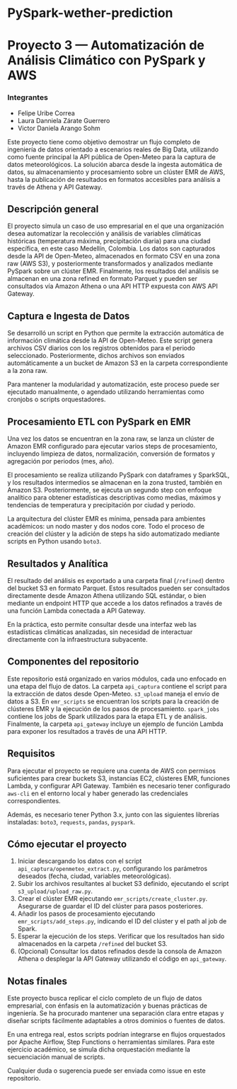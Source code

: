 # PySpark-wether-prediction

# Proyecto 3 — Automatización de Análisis Climático con PySpark y AWS

### Integrantes
* Felipe Uribe Correa
* Laura Danniela Zárate Guerrero
* Victor Daniela Arango Sohm

Este proyecto tiene como objetivo demostrar un flujo completo de ingeniería de datos orientado a escenarios reales de Big Data, utilizando como fuente principal la API pública de Open-Meteo para la captura de datos meteorológicos. La solución abarca desde la ingesta automática de datos, su almacenamiento y procesamiento sobre un clúster EMR de AWS, hasta la publicación de resultados en formatos accesibles para análisis a través de Athena y API Gateway.

## Descripción general

El proyecto simula un caso de uso empresarial en el que una organización desea automatizar la recolección y análisis de variables climáticas históricas (temperatura máxima, precipitación diaria) para una ciudad específica, en este caso Medellín, Colombia. Los datos son capturados desde la API de Open-Meteo, almacenados en formato CSV en una zona raw (AWS S3), y posteriormente transformados y analizados mediante PySpark sobre un clúster EMR. Finalmente, los resultados del análisis se almacenan en una zona refined en formato Parquet y pueden ser consultados vía Amazon Athena o una API HTTP expuesta con AWS API Gateway.

## Captura e Ingesta de Datos

Se desarrolló un script en Python que permite la extracción automática de información climática desde la API de Open-Meteo. Este script genera archivos CSV diarios con los registros obtenidos para el periodo seleccionado. Posteriormente, dichos archivos son enviados automáticamente a un bucket de Amazon S3 en la carpeta correspondiente a la zona raw.

Para mantener la modularidad y automatización, este proceso puede ser ejecutado manualmente, o agendado utilizando herramientas como cronjobs o scripts orquestadores.

## Procesamiento ETL con PySpark en EMR

Una vez los datos se encuentran en la zona raw, se lanza un clúster de Amazon EMR configurado para ejecutar varios steps de procesamiento, incluyendo limpieza de datos, normalización, conversión de formatos y agregación por periodos (mes, año).

El procesamiento se realiza utilizando PySpark con dataframes y SparkSQL, y los resultados intermedios se almacenan en la zona trusted, también en Amazon S3. Posteriormente, se ejecuta un segundo step con enfoque analítico para obtener estadísticas descriptivas como medias, máximos y tendencias de temperatura y precipitación por ciudad y periodo.

La arquitectura del clúster EMR es mínima, pensada para ambientes académicos: un nodo master y dos nodos core. Todo el proceso de creación del clúster y la adición de steps ha sido automatizado mediante scripts en Python usando `boto3`.

## Resultados y Analítica

El resultado del análisis es exportado a una carpeta final (`/refined`) dentro del bucket S3 en formato Parquet. Estos resultados pueden ser consultados directamente desde Amazon Athena utilizando SQL estándar, o bien mediante un endpoint HTTP que accede a los datos refinados a través de una función Lambda conectada a API Gateway.

En la práctica, esto permite consultar desde una interfaz web las estadísticas climáticas analizadas, sin necesidad de interactuar directamente con la infraestructura subyacente.

## Componentes del repositorio

Este repositorio está organizado en varios módulos, cada uno enfocado en una etapa del flujo de datos. La carpeta `api_captura` contiene el script para la extracción de datos desde Open-Meteo. `s3_upload` maneja el envío de datos a S3. En `emr_scripts` se encuentran los scripts para la creación de clústeres EMR y la ejecución de los pasos de procesamiento. `spark_jobs` contiene los jobs de Spark utilizados para la etapa ETL y de análisis. Finalmente, la carpeta `api_gateway` incluye un ejemplo de función Lambda para exponer los resultados a través de una API HTTP.

## Requisitos

Para ejecutar el proyecto se requiere una cuenta de AWS con permisos suficientes para crear buckets S3, instancias EC2, clústeres EMR, funciones Lambda, y configurar API Gateway. También es necesario tener configurado `aws-cli` en el entorno local y haber generado las credenciales correspondientes.

Además, es necesario tener Python 3.x, junto con las siguientes librerías instaladas: `boto3`, `requests`, `pandas`, `pyspark`.

## Cómo ejecutar el proyecto

1. Iniciar descargando los datos con el script `api_captura/openmeteo_extract.py`, configurando los parámetros deseados (fecha, ciudad, variables meteorológicas).
2. Subir los archivos resultantes al bucket S3 definido, ejecutando el script `s3_upload/upload_raw.py`.
3. Crear el clúster EMR ejecutando `emr_scripts/create_cluster.py`. Asegurarse de guardar el ID del clúster para pasos posteriores.
4. Añadir los pasos de procesamiento ejecutando `emr_scripts/add_steps.py`, indicando el ID del clúster y el path al job de Spark.
5. Esperar la ejecución de los steps. Verificar que los resultados han sido almacenados en la carpeta `/refined` del bucket S3.
6. (Opcional) Consultar los datos refinados desde la consola de Amazon Athena o desplegar la API Gateway utilizando el código en `api_gateway`.

## Notas finales

Este proyecto busca replicar el ciclo completo de un flujo de datos empresarial, con énfasis en la automatización y buenas prácticas de ingeniería. Se ha procurado mantener una separación clara entre etapas y diseñar scripts fácilmente adaptables a otros dominios o fuentes de datos.

En una entrega real, estos scripts podrían integrarse en flujos orquestados por Apache Airflow, Step Functions o herramientas similares. Para este ejercicio académico, se simula dicha orquestación mediante la secuenciación manual de scripts.

Cualquier duda o sugerencia puede ser enviada como issue en este repositorio.
